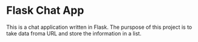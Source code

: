 # Flask  Chat App

This is a chat application written in Flask. The purspose of this project is to take data froma URL and store the information in a list.